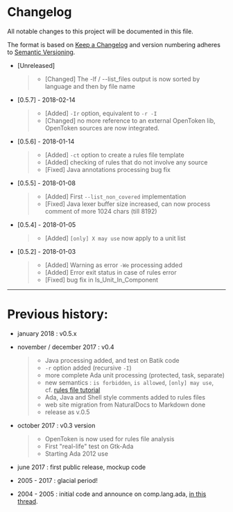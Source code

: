 # Changelog

All notable changes to this project will be documented in this file.

The format is based on [Keep a Changelog](http://keepachangelog.com/en/1.0.0/)
and version numbering adheres to [Semantic Versioning](http://semver.org/spec/v2.0.0.html).

- [Unreleased]
  > - [Changed] The -lf / --list_files output is now sorted by language and then by file name

- [0.5.7] - 2018-02-14
  > - [Added] `-Ir` option, equivalent to `-r -I`
  > - [Changed] no more reference to an external OpenToken lib, OpenToken sources are now integrated.

- [0.5.6] - 2018-01-14
  > - [Added] `-ct` option to create a rules file template 
  > - [Added] checking of rules that do not involve any source
  > - [Fixed] Java annotations processing bug fix

- [0.5.5] - 2018-01-08
  > - [Added] First `--list_non_covered` implementation
  > - [Fixed] Java lexer buffer size increased, can now process comment of more 1024 chars (till 8192)

- [0.5.4] - 2018-01-05
  > - [Added] `[only] X may use` now apply to a unit list

- [0.5.2] - 2018-01-03
  > - [Added] Warning as error `-We` processing added
  > - [Added] Error exit status in case of rules error
  > - [Fixed] bug fix in Is_Unit_In_Component

---

# Previous history:

- january 2018 : v0.5.x  

- november / december 2017 : v0.4
  >  - Java processing added, and test on Batik code
  >  - `-r` option added (recursive `-I`) 
  >  - more complete Ada unit processing (protected, task, separate)
  >  - new semantics : `is forbidden`, `is allowed`, `[only] may use`,  
  >    cf. [rules file tutorial](rules.md)
  >  - Ada, Java and Shell style comments added to rules files
  >  - web site migration from NaturalDocs to Markdown done
  >  - release as v.0.5  
- october 2017  : v0.3 version
  >  - OpenToken is now used for rules file analysis
  >  - First "real-life" test on Gtk-Ada
  >  - Starting Ada 2012 use
- june 2017     : first public release, mockup code 
- 2005 - 2017   : glacial period!
- 2004 - 2005   : initial code and announce on comp.lang.ada, [in this thread](http://groups.google.com/group/comp.lang.ada/browse_thread/thread/4a195a443fce793e/41bb2cb527464bab?q=comp.lang.ada+example+of+layered+software#41bb2cb527464bab).
